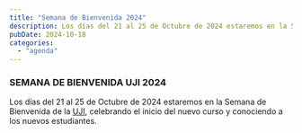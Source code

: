 ```yaml
---
title: "Semana de Bienvenida 2024"
description: Los días del 21 al 25 de Octubre de 2024 estaremos en la Semana de Bienvenida de la UJI, celebrando el inicio del nuevo curso y conociendo a los nuevos estudiantes.
pubDate: 2024-10-18
categories: 
  - "agenda"
---
```


### SEMANA DE BIENVENIDA UJI 2024

Los días del 21 al 25 de Octubre de 2024 estaremos en la Semana de Bienvenida de la [UJI](https://www.google.es/maps/place/Universitat+Jaume+I/@39.9902105,-0.0511631,14z/data=!4m6!3m5!1s0xd5ffe0fca9b5147:0x1368bf53b3a7fb3f!8m2!3d39.9943481!4d-0.0702147!16zL20vMDg0dGNk?coh=164777&entry=tt&shorturl=1), celebrando el inicio del nuevo curso y conociendo a los nuevos estudiantes.
